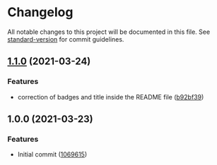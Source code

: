 # Changelog

All notable changes to this project will be documented in this file. See [standard-version](https://github.com/conventional-changelog/standard-version) for commit guidelines.

## [1.1.0](https://github.com/danielcerongrajales/Buttons_floating_action_button/compare/v1.0.0...v1.1.0) (2021-03-24)


### Features

* correction of badges and title inside the  README file ([b92bf39](https://github.com/danielcerongrajales/Buttons_floating_action_button/commit/b92bf3969f0e2ddc93d29dcdbd007314a677e6bf))

## 1.0.0 (2021-03-23)


### Features

* Initial commit ([1069615](https://github.com/danielcerongrajales/Buttons_floating_action_button/commit/1069615be4ae1de7bf41fd3e62cf60c73f8f00a7))
